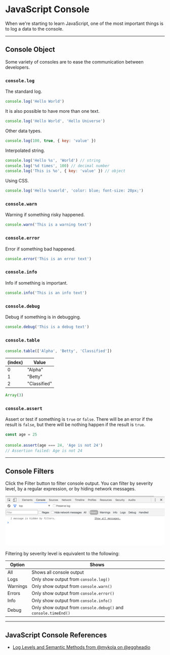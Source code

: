 # JavaScript Console

When we're starting to learn JavaScript, one of the most important things is to log a data to the console.

---

## Console Object

Some variety of consoles are to ease the communication between developers.

### `console.log`

The standard log.

```js
console.log('Hello World')
```

It is also possible to have more than one text.

```js
console.log('Hello World', 'Hello Universe')
```

Other data types.

```js
console.log(100, true, { key: 'value' })
```

Interpolated string.

```js
console.log('Hello %s', 'World') // string
console.log('%d times', 100) // decimal number
console.log('This is %o', { key: 'value' }) // object
```

Using CSS.

```js
console.log('Hello %cworld', 'color: blue; font-size: 20px;')
```

### `console.warn`

Warning if something risky happened.

```js
console.warn('This is a warning text')
```

### `console.error`

Error if something bad happened.

```js
console.error('This is an error text')
```

### `console.info`

Info if something is important.

```js
console.info('This is an info text')
```

### `console.debug`

Debug if something is in debugging.

```js
console.debug('This is a debug text')
```

### `console.table`

```js
console.table(['Alpha', 'Betty', 'Classified'])
```

| (index) | Value        |
| ------- | ------------ |
| 0       | "Alpha"      |
| 1       | "Betty"      |
| 2       | "Classified" |

```js
Array(3)
```

### `console.assert`

Assert or test if something is `true` or `false`. There will be an error if the result is `false`, but there will be nothing happen if the result is `true`.

```js
const age = 25

console.assert(age === 24, 'Age is not 24')
// Assertion failed: Age is not 24
```

---

## Console Filters

Click the Filter button to filter console output. You can filter by severity level, by a regular expression, or by hiding network messages.

![](images/chrome-devtools-console-filter.png)

Filtering by severity level is equivalent to the following:

| Option   | Shows                                                           |
| -------- | --------------------------------------------------------------- |
| All      | Shows all console output                                        |
| Logs     | Only show output from `console.log()`                           |
| Warnings | Only show output from `console.warn()`                          |
| Errors   | Only show output from `console.error()`                         |
| Info     | Only show output from `console.info()`                          |
| Debug    | Only show output from `console.debug()` and `console.timeEnd()` |

---

## JavaScript Console References

- [Log Levels and Semantic Methods from @mykola on @eggheadio](https://egghead.io/lessons/javascript-log-levels-and-semantic-methods)
